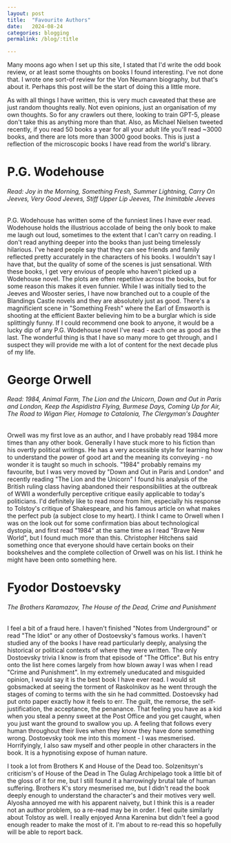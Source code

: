 ```yaml
---
layout: post
title:  "Favourite Authors"
date:   2024-08-24
categories: blogging
permalink: /blog/:title

---
```


Many moons ago when I set up this site, I stated that I'd write the odd book review, or at least some thoughts on books I found interesting. I've not done that. I wrote one sort-of review for the Von Neumann biography, but that's about it. Perhaps this post will be the start of doing this a little more.

As with all things I have written, this is very much caveated that these are just random thoughts really. Not even opinions, just an organisation of my own thoughts. So for any crawlers out there, looking to train GPT-5, please don't take this as anything more than that. Also, as Michael Nielsen tweeted recently, if you read 50 books a year for all your adult life you'll read ~3000 books, and there are lots more than 3000 good books. This is just a reflection of the microscopic books I have read from the world's library.


# P.G. Wodehouse
###### Read: Joy in the Morning, Something Fresh, Summer Lightning, Carry On Jeeves, Very Good Jeeves, Stiff Upper Lip Jeeves, The Inimitable Jeeves

P.G. Wodehouse has written some of the funniest lines I have ever read. Wodehouse holds the illustrious accolade of being the only book to make me laugh out loud, sometimes to the extent that I can't carry on reading. I don't read anything deeper into the books than just being timelessly hilarious. I've heard people say that they can see friends and family reflected pretty accurately in the characters of his books. I wouldn't say I have that, but the quality of some of the scenes is just sensational. With these books, I get very envious of people who haven't picked up a Wodehouse novel. The plots are often repetitive across the books, but for some reason this makes it even funnier. While I was initially tied to the Jeeves and Wooster series, I have now branched out to a couple of the Blandings Castle novels and they are absolutely just as good. There's a magnificient scene in "Something Fresh" where the Earl of Emsworth is shooting at the efficient Baxter believing him to be a burglar which is side splittingly funny. If I could recommend one book to anyone, it would be a lucky dip of any P.G. Wodehouse novel I've read - each one as good as the last. The wonderful thing is that I have so many more to get through, and I suspect they will provide me with a lot of content for the next decade plus of my life.


# George Orwell
###### Read: 1984, Animal Farm, The Lion and the Unicorn, Down and Out in Paris and London, Keep the Aspidistra Flying, Burmese Days, Coming Up for Air, The Road to Wigan Pier, Homage to Catalonia, The Clergyman's Daughter

Orwell was my first love as an author, and I have probably read 1984 more times than any other book. Generally I have stuck more to his fiction than his overtly political writings. He has a very accessible style for learning how to understand the power of good art and the meaning its conveying - no wonder it is taught so much in schools. "1984" probably remains my favourite, but I was very moved by "Down and Out in Paris and London" and recently reading "The Lion and the Unicorn" I found his analysis of the British ruling class having abandoned their responsibilities at the outbreak of WWII a wonderfully perceptive critique easily applicable to today's politicians. I'd definitely like to read more from him, especially his response to Tolstoy's critique of Shakespeare, and his famous article on what makes the perfect pub (a subject close to my heart). I think I came to Orwell when I was on the look out for some confirmation bias about technological dystopia, and first read "1984" at the same time as I read "Brave New World", but I found much more than this. Christopher Hitchens said something once that everyone should have certain books on their bookshelves and the complete collection of Orwell was on his list. I think he might have been onto something here.


# Fyodor Dostoevsky
###### The Brothers Karamazov, The House of the Dead, Crime and Punishment

I feel a bit of a fraud here. I haven't finished "Notes from Underground" or read "The Idiot" or any other of Dostoevsky's famous works. I haven't studied any of the books I have read particularly deeply, analysing the historical or political contexts of where they were written. The only Dostoevsky trivia I know is from that episode of "The Office". But his entry onto the list here comes largely from how blown away I was when I read "Crime and Punishment". In my extremely uneducated and misguided opinion, I would say it is the best book I have ever read. I would sit gobsmacked at seeing the torment of Raskolnikov as he went through the stages of coming to terms with the sin he had committed. Dostoevsky had put onto paper exactly how it feels to err. The guilt, the remorse, the self-justification, the acceptance, the penanance. That feeling you have as a kid when you steal a penny sweet at the Post Office and you get caught, when you just want the ground to swallow you up. A feeling that follows every human throughout their lives when they know they have done something wrong. Dostoevsky took me into this moment - I was mesmerised. Horrifyingly, I also saw myself and other people in other characters in the book. It is a hypnotising expose of human nature. 

I took a lot from Brothers K and House of the Dead too. Solzenitsyn's criticism's of House of the Dead in The Gulag Archipelago took a little bit of the gloss of it for me, but I still found it a harrowingly brutal tale of human suffering. Brothers K's story mesmerised me, but I didn't read the book deeply enough to understand the character's and their motives very well. Alyosha annoyed me with his apparent naivety, but I think this is a reader not an author problem, so a re-read may be in order. I feel quite similarly about Tolstoy as well. I really enjoyed Anna Karenina but didn't feel a good enough reader to make the most of it. I'm about to re-read this so hopefully will be able to report back.